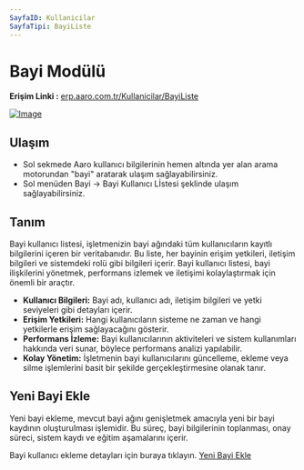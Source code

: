 ```yaml
---
SayfaID: Kullanicilar
SayfaTipi: BayiListe
---
```


# Bayi Modülü

**Erişim Linki :** [erp.aaro.com.tr/Kullanicilar/BayiListe](erp.aaro.com.tr/Kullanicilar/BayiListe)

[![Image](https://i.hizliresim.com/i79359e.png)](https://hizliresim.com/i79359e)

## Ulaşım 

- Sol sekmede Aaro kullanıcı bilgilerinin hemen altında yer alan arama motorundan "bayi" aratarak ulaşım sağlayabilirsiniz.
- Sol menüden Bayi -> Bayi Kullanıcı Lİstesi şeklinde ulaşım sağlayabilirsiniz.

## Tanım

Bayi kullanıcı listesi, işletmenizin bayi ağındaki tüm kullanıcıların kayıtlı bilgilerini içeren bir veritabanıdır. 
Bu liste, her bayinin erişim yetkileri, iletişim bilgileri ve sistemdeki rolü gibi bilgileri içerir. 
Bayi kullanıcı listesi, bayi ilişkilerini yönetmek, performans izlemek ve iletişimi kolaylaştırmak için önemli bir araçtır.

- **Kullanıcı Bilgileri:** Bayi adı, kullanıcı adı, iletişim bilgileri ve yetki seviyeleri gibi detayları içerir.
- **Erişim Yetkileri:** Hangi kullanıcıların sisteme ne zaman ve hangi yetkilerle erişim sağlayacağını gösterir.
- **Performans İzleme:** Bayi kullanıcılarının aktiviteleri ve sistem kullanımları hakkında veri sunar, böylece performans analizi yapılabilir.
- **Kolay Yönetim:** İşletmenin bayi kullanıcılarını güncelleme, ekleme veya silme işlemlerini basit bir şekilde gerçekleştirmesine olanak tanır.

## Yeni Bayi Ekle 

Yeni bayi ekleme, mevcut bayi ağını genişletmek amacıyla yeni bir bayi kaydının oluşturulması işlemidir. 
Bu süreç, bayi bilgilerinin toplanması, onay süreci, sistem kaydı ve eğitim aşamalarını içerir.

Bayi kullanıcı ekleme detayları için buraya tıklayın. [Yeni Bayi Ekle](../Bayi/BayiModulu.md)








